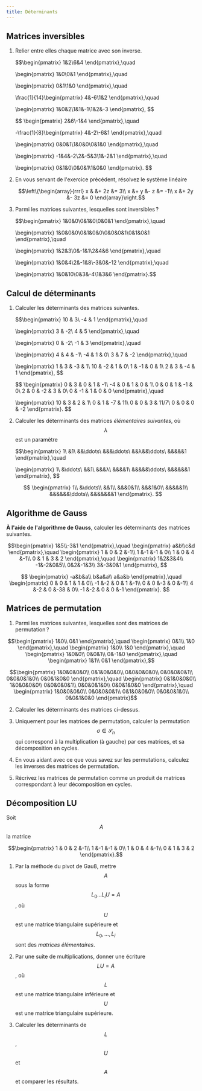 ```yaml
---
title: Déterminants
---
```


## Matrices inversibles

1. Relier entre elles chaque matrice avec son inverse.
   
   $$\begin{pmatrix}
   1&2\\6&4
   \end{pmatrix},\quad
   
   \begin{pmatrix}
   1&0\\0&1
   \end{pmatrix},\quad
   
   \begin{pmatrix}
   0&1\\1&0
   \end{pmatrix},\quad
   
   \frac{1}{14}\begin{pmatrix}
   4&-6\\1&2
   \end{pmatrix},\quad
   
   \begin{pmatrix}
   1&0&2\\1&1&-1\\1&2&-3
   \end{pmatrix},
   $$
   
   $$
   \begin{pmatrix}
   2&6\\-1&4
   \end{pmatrix},\quad
   
   -\frac{1}{8}\begin{pmatrix}
   4&-2\\-6&1
   \end{pmatrix},\quad
   
   \begin{pmatrix}
   0&0&1\\1&0&0\\0&1&0
   \end{pmatrix},\quad
   
   \begin{pmatrix}
   -1&4&-2\\2&-5&3\\1&-2&1
   \end{pmatrix},\quad
   
   \begin{pmatrix}
   0&1&0\\0&0&1\\1&0&0
   \end{pmatrix}.
   $$

2. En vous servant de l'exercice précédent, résolvez le système linéaire
   
   $$\left\{\begin{array}{rrrl}
   x & &+ 2z &= 3\\
   x &+ y &- z &= -1\\
   x &+ 2y &- 3z &= 0
   \end{array}\right.$$

2. Parmi les matrices suivantes, lesquelles sont inversibles ?
   
   $$\begin{pmatrix}
   1&0&0\\0&1&0\\0&0&1
   \end{pmatrix},\quad
   
   \begin{pmatrix}
   1&0&0&0\\0&1&0&0\\0&0&0&1\\0&1&0&1
   \end{pmatrix},\quad
   
   \begin{pmatrix}
   1&2&3\\0&-1&1\\2&4&6
   \end{pmatrix},\quad
   
   \begin{pmatrix}
   1&0&4\\2&-1&8\\-3&0&-12
   \end{pmatrix},\quad
   
   \begin{pmatrix}
   1&0&10\\0&3&-4\\1&3&6
   \end{pmatrix}.$$


## Calcul de déterminants


1. Calculer les déterminants des matrices suivantes.
   
   $$\begin{pmatrix}
   10 & 3\\
   -4 & 1
   \end{pmatrix},\quad
   
   \begin{pmatrix}
   3 & -2\\
   4 & 5
   \end{pmatrix},\quad
   
   \begin{pmatrix}
   0 & -2\\
   -1 & 3
   \end{pmatrix},\quad
   
   \begin{pmatrix}
   4 & 4 & -1\\
   -4 & 1 & 0\\
   3 & 7 & -2
   \end{pmatrix},\quad
   
   \begin{pmatrix}
   1 & 3 & -3 & 1\\
   10 & -2 & 1 & 0\\
   1 & -1 & 0 & 1\\
   2 & 3 & -4 & 1
   \end{pmatrix},
   $$
   
   $$
   \begin{pmatrix}
   0 & 3 & 0 & 1 & -1\\
   -4 & 0 & 1 & 0 & 1\\
   0 & 0 & 1 & -1 & 0\\
   2 & 0 & -2 & 3 & 0\\
   0 & -1 & 1 & 0 & 0
   \end{pmatrix},\quad
   
   \begin{pmatrix}
   10 & 3 & 2 & 1\\
   0 & 1 & -7 & 11\\
   0 & 0 & 3 & 11/7\\
   0 & 0 & 0 & -2
   \end{pmatrix}.
   $$

2. Calculer les déterminants des matrices *élémentaires suivantes*, où
   $$λ$$ est un paramètre
   
   $$\begin{pmatrix}
   1\\
   &1\\
   &&\ddots\\
   &&&\ddots\\
   &&λ&&\ddots\\
   &&&&&1
   \end{pmatrix},\quad
   
   \begin{pmatrix}
   1\\
   &\ddots\\
   &&1\\
   &&&λ\\
   &&&&1\\
   &&&&&\ddots\\
   &&&&&&1
   \end{pmatrix},
   $$
   
   $$
   \begin{pmatrix}
   1\\
   &\ddots\\
   &&1\\
   &&&0&1\\
   &&&1&0\\
   &&&&&1\\
   &&&&&&\ddots\\
   &&&&&&&1
   \end{pmatrix}.
   $$

## Algorithme de Gauss

**À l'aide de l'algorithme de Gauss**, calculer les déterminants des
matrices suivantes.

$$\begin{pmatrix}
1&5\\-3&1
\end{pmatrix},\quad
\begin{pmatrix}
a&b\\c&d
\end{pmatrix},\quad
\begin{pmatrix}
1 & 0 & 2 &-1\\
1 &-1 &-1 & 0\\
1 & 0 & 4 &-1\\
0 & 1 & 3 & 2
\end{pmatrix},\quad
\begin{pmatrix}
1&2&3&4\\
-1&-2&0&5\\
0&2&-1&3\\
3&-3&0&1
\end{pmatrix},
$$

$$
\begin{pmatrix}
-a&b&a\\
b&a&a\\
a&a&b
\end{pmatrix},\quad
\begin{pmatrix}
0 & 0 & 1 &  1 & 0\\
-1 &-2 & 0 &  1 &-1\\
0 & 0 &-3 &  0 &-1\\
4 &-2 & 0 &-38 & 0\\
-1 &-2 & 0 &  0 &-1
\end{pmatrix}.
$$

## Matrices de permutation

1. Parmi les matrices suivantes, lesquelles sont des matrices de
permutation ?

$$\begin{pmatrix}
1&0\\
0&1
\end{pmatrix},\quad
\begin{pmatrix}
0&1\\
1&0
\end{pmatrix},\quad
\begin{pmatrix}
1&0\\
1&0
\end{pmatrix},\quad
\begin{pmatrix}
1&0&0\\
0&0&1\\
0&-1&0
\end{pmatrix},\quad
\begin{pmatrix}
1&1\\
0&1
\end{pmatrix},$$

$$\begin{pmatrix}
1&0&0&0&0\\
0&1&0&0&0\\
0&0&0&0&0\\
0&0&0&0&1\\
0&0&0&1&0\\
0&0&1&0&0
\end{pmatrix},\quad
\begin{pmatrix}
0&1&0&0&0\\
1&0&0&0&0\\
0&0&0&0&1\\
0&0&0&1&0\\
0&0&1&0&0
\end{pmatrix},\quad
\begin{pmatrix}
1&0&0&0&0\\
0&0&0&0&1\\
0&1&0&0&0\\
0&0&0&1&0\\
0&0&1&0&0
\end{pmatrix}$$

2. Calculer les déterminants des matrices ci-dessus.

3. Uniquement pour les matrices de permutation, calculer la
permutation $$σ∈\mathcal{S}_n$$ qui correspond à la multiplication
(à gauche) par ces matrices, et sa décomposition en cycles.

4. En vous aidant avec ce que vous savez sur les permutations,
calculez les inverses des matrices de permutation.

5. Récrivez les matrices de permutation comme un produit de matrices
correspondant à leur décomposition en cycles.

## Décomposition LU

Soit $$A$$ la matrice

$$\begin{pmatrix}
1 & 0 & 2 &-1\\
1 &-1 &-1 & 0\\
1 & 0 & 4 &-1\\
0 & 1 & 3 & 2
\end{pmatrix}.$$

1. Par la méthode du pivot de Gauß, mettre $$A$$ sous la forme
   $$L_0\dots L_iU=A$$, où $$U$$ est une matrice triangulaire
   supérieure et $$L_0,\dots,L_i$$ sont des *matrices élémentaires*.

2. Par une suite de multiplications, donner une écriture $$LU=A$$, où
   $$L$$ est une matrice triangulaire inférieure et $$U$$ est une
   matrice triangulaire supérieure.

3. Calculer les déterminants de $$L$$, $$U$$ et $$A$$ et comparer les
   résultats.
   

